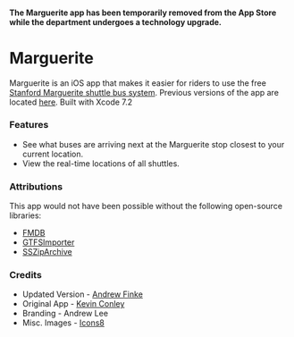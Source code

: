 #### The Marguerite app has been temporarily removed from the App Store while the department undergoes a technology upgrade.


# Marguerite

Marguerite is an iOS app that makes it easier for riders to use the free [Stanford Marguerite shuttle bus system](http://transportation.stanford.edu/marguerite/). Previous versions of the app are located [here](https://github.com/cardinaldevs/marguerite-ios). Built with Xcode 7.2

### Features
* See what buses are arriving next at the Marguerite stop closest to your current location.
* View the real-time locations of all shuttles.

### Attributions
This app would not have been possible without the following open-source libraries:
* [FMDB](https://github.com/ccgus/fmdb)
* [GTFSImporter](https://github.com/jvashishtha/GTFSImporter)
* [SSZipArchive](https://github.com/ZipArchive/ZipArchive)


### Credits
* Updated Version - [Andrew Finke](https://github.com/J3D1-WARR10R)
* Original App - [Kevin Conley](https://github.com/kevincon)
* Branding - Andrew Lee 
* Misc. Images - [Icons8](https://icons8.com)
